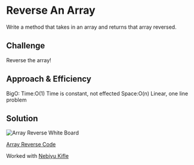 # Reverse An Array

Write a method that takes in an array and returns that array reversed.

## Challenge

Reverse the array!

## Approach & Efficiency

BigO:
Time:O(1)
Time is constant, not effected
Space:O(n)
Linear, one line problem

## Solution

![Array Reverse White Board](../../../assets/reverse-array.png)

[Array Reverse Code](python/array_reverse/array_reverse.py)

Worked with [Nebiyu Kifle](https://github.com/neba9)
